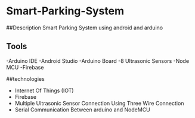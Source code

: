 # Smart-Parking-System

##Description
  Smart Parking System using android and arduino
  
## Tools
  -Arduino IDE
  -Android Studio
  -Arduino Board
  -8 Ultrasonic Sensors
  -Node MCU
  -Firebase
  
##technologies
  - Internet Of Things (IOT)
  - Firebase
  - Multiple Ultrasonic Sensor Connection Using Three Wire Connection
  - Serial Communication Between arduino and NodeMCU
  
